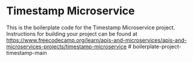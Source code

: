 # Timestamp Microservice

This is the boilerplate code for the Timestamp Microservice project. Instructions for building your project can be found at https://www.freecodecamp.org/learn/apis-and-microservices/apis-and-microservices-projects/timestamp-microservice
#   b o i l e r p l a t e - p r o j e c t - t i m e s t a m p - m a i n  
 